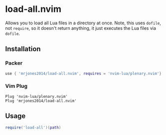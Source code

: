 # load-all.nvim

Allows you to load all Lua files in a directory at once. Note, this uses `dofile`, not `require`, so it doesn't
return anything, it just executes the Lua files via `dofile`.

## Installation

### Packer

```lua
use { 'mrjones2014/load-all.nvim', requires = 'nvim-lua/plenary.nvim'}
```

### Vim Plug

```VimL
Plug 'nvim-lua/plenary.nvim'
Plug 'mrjones2014/load-all.nvim'
```

## Usage

```lua
require('load-all')(path)
```
